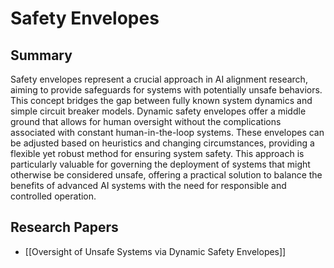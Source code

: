 # Safety Envelopes

## Summary
 Safety envelopes represent a crucial approach in AI alignment research, aiming to provide safeguards for systems with potentially unsafe behaviors. This concept bridges the gap between fully known system dynamics and simple circuit breaker models. Dynamic safety envelopes offer a middle ground that allows for human oversight without the complications associated with constant human-in-the-loop systems. These envelopes can be adjusted based on heuristics and changing circumstances, providing a flexible yet robust method for ensuring system safety. This approach is particularly valuable for governing the deployment of systems that might otherwise be considered unsafe, offering a practical solution to balance the benefits of advanced AI systems with the need for responsible and controlled operation.
## Research Papers

- [[Oversight of Unsafe Systems via Dynamic Safety Envelopes]]

